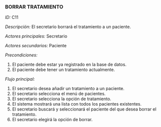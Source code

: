 ### **BORRAR TRATAMIENTO**
*ID:* C11	

*Descripción:* El secretario borrará el tratamiento a un paciente.

*Actores principales:* Secretario       

*Actores secundarios:* Paciente

*Precondiciones:*
1. El paciente debe estar ya registrado en la base de datos.
2. El paciente debe tener un tratamiento actualmente.

*Flujo principal:*
1. El secretario desea añadir un tratamiento a un paciente.
2. El secretario selecciona el menú de pacientes.
3. El secretario selecciona la opción de tratamiento.
4. El sistema mostrará una lista con todos los pacientes existentes.
5. El secretario buscará y seleccionará el paciente del que desea borrar el tratamiento.
6. El secretario elegirá la opción de borrar.

